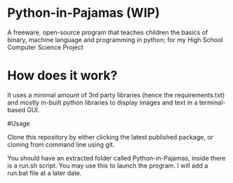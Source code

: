 # Python-in-Pajamas (WIP)
A freeware, open-source program that teaches children the basics of binary, machine language and programming in python; for my High School Computer Science Project


# How does it work?

It uses a minimal amount of 3rd party libraries (hence the requirements.txt) and mostly in-built python libraries to display images and text in a terminal-based GUI.


#Usage

Clone this repository by either clicking the latest published package, or cloning from command line using git.

You should have an extracted folder called Python-in-Pajamas, inside there is a run.sh script. You may use this to launch the program. I will add a run.bat file at a later date.
